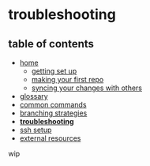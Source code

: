 # troubleshooting

## table of contents
* [home](README.md)
    * [getting set up](README.md#getting-set-up)
    * [making your first repo](README.md#making-your-first-repo)
    * [syncing your changes with others](README.md#syncing-your-changes-with-others)
* [glossary](glossary.md)
* [common commands](common_commands.md)
* [branching strategies](branching_strategies.md)
* **[troubleshooting](troubleshooting.md)**
* [ssh setup](ssh_setup.md)
* [external resources](README.md#external-resources.md)

wip

